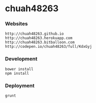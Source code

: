 # chuah48263

### Websites

```
http://chuah48263.github.io
http://chuah48263.herokuapp.com
http://chuah48263.bitballoon.com
http://codepen.io/chuah48263/full/KdxGyj
```

### Development

```
bower install
npm install
```

### Deployment

```
grunt
```
